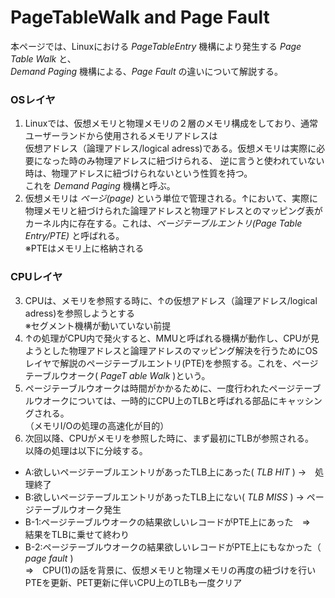 # PageTableWalk and Page Fault
本ページでは、Linuxにおける *PageTableEntry* 機構により発生する *Page Table Walk* と、  
*Demand Paging* 機構による、*Page Fault* の違いについて解説する。  

### OSレイヤ
1. Linuxでは、仮想メモリと物理メモリの２層のメモリ構成をしており、通常ユーザーランドから使用されるメモリアドレスは  
仮想アドレス（論理アドレス/logical adress)である。仮想メモリは実際に必要になった時のみ物理アドレスに紐づけられる、 
逆に言うと使われていない時は、物理アドレスに紐づけられないという性質を持つ。  
これを  *Demand Paging* 機構と呼ぶ。    
2. 仮想メモリは *ページ(page)* という単位で管理される。↑において、実際に物理メモリと紐づけられた論理アドレスと物理アドレスとのマッピング表がカーネル内に存在する。これは、*ページテーブルエントリ(Page Table Entry/PTE)* と呼ばれる。  
※PTEはメモリ上に格納される  

### CPUレイヤ
3. CPUは、メモリを参照する時に、↑の仮想アドレス（論理アドレス/logical adress)を参照しようとする  
※セグメント機構が動いていない前提  
4. ↑の処理がCPU内で発火すると、MMUと呼ばれる機構が動作し、CPUが見ようとした物理アドレスと論理アドレスのマッピング解決を行うためにOSレイヤで解説のページテーブルエントリ(PTE)を参照する。これを、ページテーブルウオーク( *PageT able Walk* )という。  
5. ページテーブルウオークは時間がかかるために、一度行われたページテーブルウオークについては、一時的にCPU上のTLBと呼ばれる部品にキャッシングされる。  
（メモリI/Oの処理の高速化が目的）
6. 次回以降、CPUがメモリを参照した時に、まず最初にTLBが参照される。  
以降の処理は以下に分岐する。  
- A:欲しいページテーブルエントリがあったTLB上にあった( *TLB HIT* ) →　処理終了  
- B:欲しいページテーブルエントリがあったTLB上にない( *TLB MISS* ) → ページテーブルウオーク発生  
- B-1:ページテーブルウオークの結果欲しいレコードがPTE上にあった　⇒　結果をTLBに乗せて終わり  
- B-2:ページテーブルウオークの結果欲しいレコードがPTE上にもなかった（ *page fault* )  
      ⇒　CPU(1)の話を背景に、仮想メモリと物理メモリの再度の紐づけを行いPTEを更新、PET更新に伴いCPU上のTLBも一度クリア  

